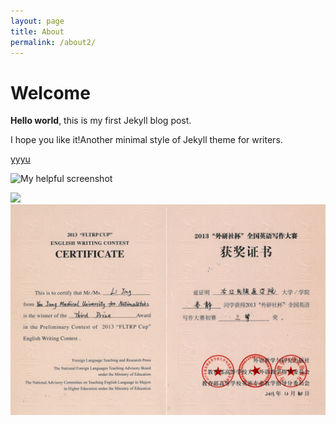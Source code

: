 ```yaml
---
layout: page
title: About
permalink: /about2/
---
```


# Welcome

**Hello world**, this is my first Jekyll blog post.

I hope you like it!Another minimal style of Jekyll theme for writers.

[yyyu](/image.html)

![My helpful screenshot](logo.png)

<img class="pic1" src="https://yoinffagmail.github.io/jekyll-theme-hamilton/logo.png">

<div align="center">
<img src="/assets/css/x3.jpg">
</div>
